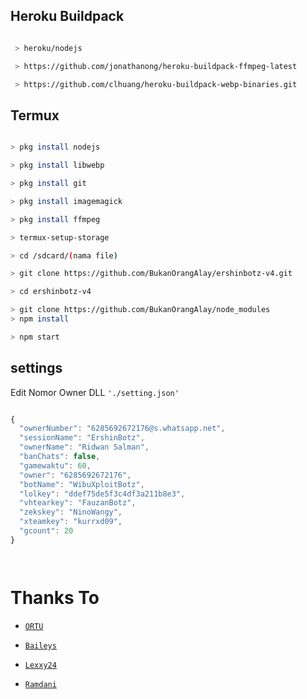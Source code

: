 
## Heroku Buildpack

```bash

 > heroku/nodejs

 > https://github.com/jonathanong/heroku-buildpack-ffmpeg-latest

 > https://github.com/clhuang/heroku-buildpack-webp-binaries.git

```

## Termux

```bash

> pkg install nodejs

> pkg install libwebp

> pkg install git

> pkg install imagemagick

> pkg install ffmpeg

> termux-setup-storage

> cd /sdcard/(nama file)

> git clone https://github.com/BukanOrangAlay/ershinbotz-v4.git

> cd ershinbotz-v4

> git clone https://github.com/BukanOrangAlay/node_modules
> npm install

> npm start


```

## settings

Edit Nomor Owner DLL `'./setting.json'`

```ts

{
  "ownerNumber": "6285692672176@s.whatsapp.net",
  "sessionName": "ErshinBotz",
  "ownerName": "Ridwan Salman",
  "banChats": false,
  "gamewaktu": 60,
  "owner": "6285692672176",
  "botName": "WibuXploitBotz",
  "lolkey": "ddef75de5f3c4df3a211b8e3",
  "vhtearkey": "FauzanBotz",
  "zekskey": "NinoWangy",
  "xteamkey": "kurrxd09",
  "gcount": 20
}




```



# Thanks To

* [`ORTU`](-)

* [`Baileys`](https://github.com/adiwajshing/Baileys)

* [`Lexxy24`](https://github.com/Lexxy24)

* [`Ramdani`](https://youtube.com/channel/UCB157jomCne961WzYHpG4gg)




